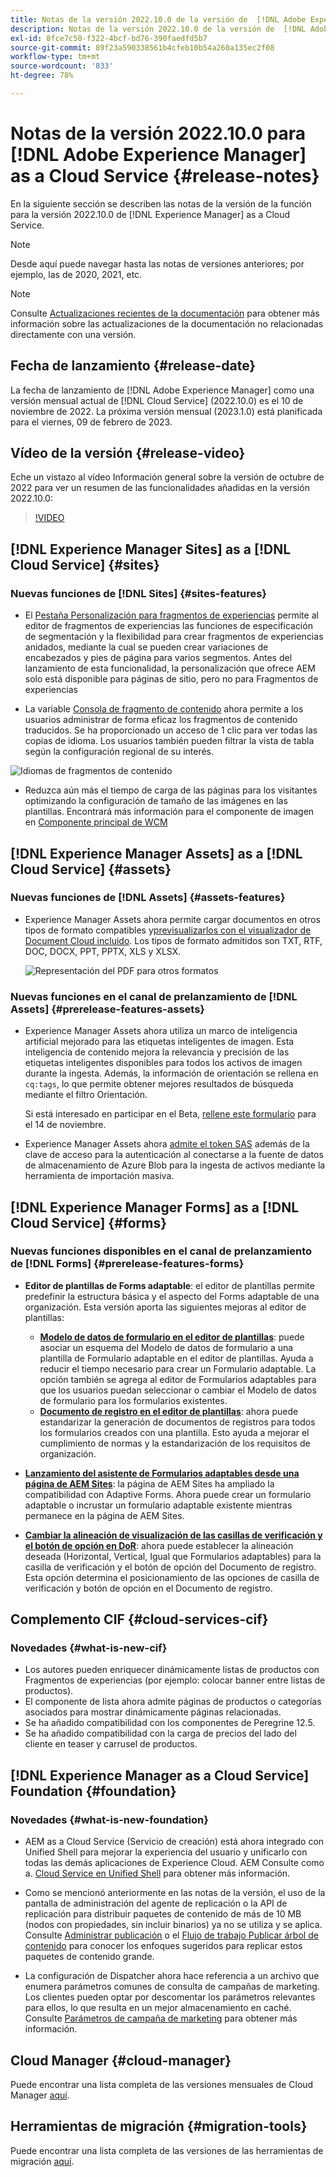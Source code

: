```yaml
---
title: Notas de la versión 2022.10.0 de la versión de  [!DNL Adobe Experience Manager]  as a Cloud Service.
description: Notas de la versión 2022.10.0 de la versión de  [!DNL Adobe Experience Manager]  as a Cloud Service.
exl-id: 8fce7c50-f322-4bcf-bd76-390faedfd5b7
source-git-commit: 89f23a590338561b4cfeb10b54a260a135ec2f08
workflow-type: tm+mt
source-wordcount: '833'
ht-degree: 78%

---
```


# Notas de la versión 2022.10.0 para [!DNL Adobe Experience Manager] as a Cloud Service {#release-notes}

En la siguiente sección se describen las notas de la versión de la función para la versión 2022.10.0 de [!DNL Experience Manager] as a Cloud Service.

>[!NOTE]
>
>Desde aquí puede navegar hasta las notas de versiones anteriores; por ejemplo, las de 2020, 2021, etc.

>[!NOTE]
>
>Consulte [Actualizaciones recientes de la documentación](https://experienceleague.adobe.com/docs/experience-manager-release-information/aem-release-updates/doc-updates/documentation-updates.html?lang=es) para obtener más información sobre las actualizaciones de la documentación no relacionadas directamente con una versión.

## Fecha de lanzamiento {#release-date}

La fecha de lanzamiento de [!DNL Adobe Experience Manager] como una versión mensual actual de [!DNL Cloud Service] (2022.10.0) es el 10 de noviembre de 2022. La próxima versión mensual (2023.1.0) está planificada para el viernes, 09 de febrero de 2023.

## Vídeo de la versión {#release-video}

Eche un vistazo al vídeo Información general sobre la versión de octubre de 2022 para ver un resumen de las funcionalidades añadidas en la versión 2022.10.0:

>[!VIDEO](https://video.tv.adobe.com/v/3409801/?quality=12)

## [!DNL Experience Manager Sites] as a [!DNL Cloud Service] {#sites}


### Nuevas funciones de [!DNL Sites] {#sites-features}

* El [Pestaña Personalización para fragmentos de experiencias](/help/sites-cloud/authoring/fragments/content-fragments.md#personalization-experience-fragment) permite al editor de fragmentos de experiencias las funciones de especificación de segmentación y la flexibilidad para crear fragmentos de experiencias anidados, mediante la cual se pueden crear variaciones de encabezados y pies de página para varios segmentos. Antes del lanzamiento de esta funcionalidad, la personalización que ofrece AEM solo está disponible para páginas de sitio, pero no para Fragmentos de experiencias

* La variable [Consola de fragmento de contenido](/help/sites-cloud/administering/content-fragments/managing.md#content-fragments-console) ahora permite a los usuarios administrar de forma eficaz los fragmentos de contenido traducidos. Se ha proporcionado un acceso de 1 clic para ver todas las copias de idioma. Los usuarios también pueden filtrar la vista de tabla según la configuración regional de su interés.

![Idiomas de fragmentos de contenido](/help/release-notes/assets/cfconsole-languages.png)

* Reduzca aún más el tiempo de carga de las páginas para los visitantes optimizando la configuración de tamaño de las imágenes en las plantillas. Encontrará más información para el componente de imagen en [Componente principal de WCM](https://github.com/adobe/aem-core-wcm-components)

## [!DNL Experience Manager Assets] as a [!DNL Cloud Service] {#assets}

### Nuevas funciones de [!DNL Assets] {#assets-features}

* Experience Manager Assets ahora permite cargar documentos en otros tipos de formato compatibles y[previsualizarlos con el visualizador de Document Cloud incluido](/help/assets/manage-pdf-documents.md). Los tipos de formato admitidos son TXT, RTF, DOC, DOCX, PPT, PPTX, XLS y XLSX.

  ![Representación del PDF para otros formatos](/help/release-notes/assets/multi-page-other-formats.png)


### Nuevas funciones en el canal de prelanzamiento de [!DNL Assets] {#prerelease-features-assets}

* Experience Manager Assets ahora utiliza un marco de inteligencia artificial mejorado para las etiquetas inteligentes de imagen. Esta inteligencia de contenido mejora la relevancia y precisión de las etiquetas inteligentes disponibles para todos los activos de imagen durante la ingesta. Además, la información de orientación se rellena en `cq:tags`, lo que permite obtener mejores resultados de búsqueda mediante el filtro Orientación.

  Si está interesado en participar en el Beta, [rellene este formulario](https://forms.office.com/pages/responsepage.aspx?id=Wht7-jR7h0OUrtLBeN7O4epXZrTVKKdJkUiHeolccf9UNEwyNEpHVEFaODdBNFZQSlFDREZQOVRRTy4u) para el 14 de noviembre.

* Experience Manager Assets ahora [admite el token SAS](/help/assets/add-assets.md#asset-bulk-ingestor) además de la clave de acceso para la autenticación al conectarse a la fuente de datos de almacenamiento de Azure Blob para la ingesta de activos mediante la herramienta de importación masiva.

## [!DNL Experience Manager Forms] as a [!DNL Cloud Service] {#forms}

### Nuevas funciones disponibles en el canal de prelanzamiento de [!DNL Forms] {#prerelease-features-forms}

* **Editor de plantillas de Forms adaptable**: el editor de plantillas permite predefinir la estructura básica y el aspecto del Forms adaptable de una organización. Esta versión aporta las siguientes mejoras al editor de plantillas:
   * **[Modelo de datos de formulario en el editor de plantillas](/help/forms/creating-adaptive-form.md#edit-form-model-properties-of-an-adaptive-form-edit-form-model)**: puede asociar un esquema del Modelo de datos de formulario a una plantilla de Formulario adaptable en el editor de plantillas. Ayuda a reducir el tiempo necesario para crear un Formulario adaptable. La opción también se agrega al editor de Formularios adaptables para que los usuarios puedan seleccionar o cambiar el Modelo de datos de formulario para los formularios existentes.
   * **[Documento de registro en el editor de plantillas](/help/forms/generate-document-of-record-for-non-xfa-based-adaptive-forms.md#document-of-record-support-in-adaptive-form-editor-dor-support-in-adaptiveform)**: ahora puede estandarizar la generación de documentos de registros para todos los formularios creados con una plantilla. Esto ayuda a mejorar el cumplimiento de normas y la estandarización de los requisitos de organización.

* **[Lanzamiento del asistente de Formularios adaptables desde una página de AEM Sites](/help/forms/embed-adaptive-form-aem-sites.md)**: la página de AEM Sites ha ampliado la compatibilidad con Adaptive Forms. Ahora puede crear un formulario adaptable o incrustar un formulario adaptable existente mientras permanece en la página de AEM Sites.
* **[Cambiar la alineación de visualización de las casillas de verificación y el botón de opción en DoR](/help/forms/generate-document-of-record-for-non-xfa-based-adaptive-forms.md#customize-the-branding-information-in-document-of-record-customize-the-branding-information-in-document-of-record)**: ahora puede establecer la alineación deseada (Horizontal, Vertical, Igual que Formularios adaptables) para la casilla de verificación y el botón de opción del Documento de registro. Esta opción determina el posicionamiento de las opciones de casilla de verificación y botón de opción en el Documento de registro.

## Complemento CIF {#cloud-services-cif}

### Novedades {#what-is-new-cif}

* Los autores pueden enriquecer dinámicamente listas de productos con Fragmentos de experiencias (por ejemplo: colocar banner entre listas de productos).
* El componente de lista ahora admite páginas de productos o categorías asociados para mostrar dinámicamente páginas relacionadas.
* Se ha añadido compatibilidad con los componentes de Peregrine 12.5.
* Se ha añadido compatibilidad con la carga de precios del lado del cliente en teaser y carrusel de productos.

## [!DNL Experience Manager as a Cloud Service] Foundation {#foundation}

### Novedades {#what-is-new-foundation}

* AEM as a Cloud Service (Servicio de creación) está ahora integrado con Unified Shell para mejorar la experiencia del usuario y unificarlo con todas las demás aplicaciones de Experience Cloud. AEM Consulte como a. [Cloud Service en Unified Shell](/help/overview/aem-cloud-service-on-unified-shell.md) para obtener más información.

* Como se mencionó anteriormente en las notas de la versión, el uso de la pantalla de administración del agente de replicación o la API de replicación para distribuir paquetes de contenido de más de 10 MB (nodos con propiedades, sin incluir binarios) ya no se utiliza y se aplica. Consulte [Administrar publicación](/help/operations/replication.md#manage-publication) o el [Flujo de trabajo Publicar árbol de contenido](/help/operations/replication.md#publish-content-tree-workflow) para conocer los enfoques sugeridos para replicar estos paquetes de contenido grande.

* La configuración de Dispatcher ahora hace referencia a un archivo que enumera parámetros comunes de consulta de campañas de marketing. Los clientes pueden optar por descomentar los parámetros relevantes para ellos, lo que resulta en un mejor almacenamiento en caché. Consulte [Parámetros de campaña de marketing](/help/implementing/dispatcher/caching.md#marketing-parameters) para obtener más información.

## Cloud Manager {#cloud-manager}

Puede encontrar una lista completa de las versiones mensuales de Cloud Manager [aquí](/help/implementing/cloud-manager/release-notes/current.md).

## Herramientas de migración {#migration-tools}

Puede encontrar una lista completa de las versiones de las herramientas de migración [aquí](/help/journey-migration/release-notes/release-notes-migration-tools-current.md).
